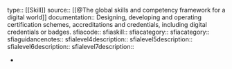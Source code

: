 type:: [[Skill]]
source:: [[@The global skills and competency framework for a digital world]]
documentation:: Designing, developing and operating certification schemes, accreditations and credentials, including digital credentials or badges.
sfiacode::
sfiaskill::
sfiacategory::
sfiacategory::
sfiaguidancenotes::
sfialevel4description::
sfialevel5description::
sfialevel6description::
sfialevel7description::

-